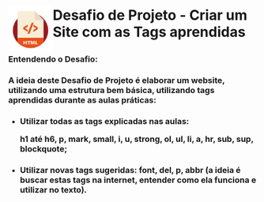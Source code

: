 <h1 align = "left">
<img align = "left" src = "./images/img-desafio1-formacao.webp" width = 90>
 
 Desafio de Projeto - Criar um Site com as Tags aprendidas </h1>

### Entendendo o Desafio:

### A ideia deste Desafio de Projeto é elaborar um website, utilizando uma estrutura bem básica, utilizando tags aprendidas durante as aulas práticas:

<ul>

<li text-align = "left">

<h3> Utilizar todas as tags explicadas nas aulas: 

<strong> h1 até h6, p, mark, small, i, u, strong, ol, ul, li, a, hr, sub, sup, blockquote; </strong>
</h3>


</li>

<li>

<h3> Utilizar novas tags sugeridas: 
<strong> font, del, p, abbr </strong> (a ideia é buscar estas tags na internet, entender como ela funciona e utilizar no texto).

</h3>

</li>


</ul>

